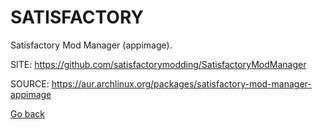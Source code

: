# SATISFACTORY

 Satisfactory Mod Manager (appimage).

 SITE: https://github.com/satisfactorymodding/SatisfactoryModManager

 SOURCE: https://aur.archlinux.org/packages/satisfactory-mod-manager-appimage

 [Go back](https://portable-linux-apps.github.io/apps.html)
